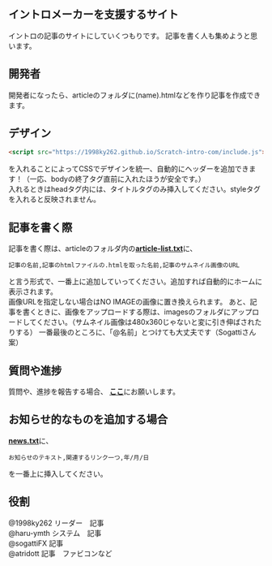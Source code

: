 ## イントロメーカーを支援するサイト
イントロの記事のサイトにしていくつもりです。
記事を書く人も集めようと思います。
## 開発者
開発者になったら、articleのフォルダに(name).htmlなどを作り記事を作成できます。
## デザイン
~~~HTML
<script src="https://1998ky262.github.io/Scratch-intro-com/include.js"></script>
~~~
を入れることによってCSSでデザインを統一、自動的にヘッダーを追加できます！（一応、bodyの終了タグ直前に入れたほうが安全です。）  
入れるときはheadタグ内には、タイトルタグのみ挿入してください。styleタグを入れると反映されません。
## 記事を書く際
記事を書く際は、articleのフォルダ内の<strong><a href="https://github.com/1998ky262/Scratch-intro-com/blob/main/article/article-list.txt">article-list.txt</a></strong>に、
~~~
記事の名前,記事のhtmlファイルの.htmlを取った名前,記事のサムネイル画像のURL
~~~
と言う形式で、一番上に追加していってください。追加すれば自動的にホームに表示されます。  
画像URLを指定しない場合はNO IMAGEの画像に置き換えられます。
あと、記事を書くときに、画像をアップロードする際は、imagesのフォルダにアップロードしてください。（サムネイル画像は480x360じゃないと変に引き伸ばされたりする）
一番最後のところに、「@名前」とつけても大丈夫です（Sogattiさん案）
## 質問や進捗
質問や、進捗を報告する場合、
<strong><a href="https://github.com/1998ky262/Scratch.intro.com/issues/1">ここ</a></strong>にお願いします。
## お知らせ的なものを追加する場合
<strong><a href="https://github.com/1998ky262/Scratch-intro-com/blob/main/news.txt">news.txt</a></strong>に、
```
お知らせのテキスト,関連するリンク一つ,年/月/日
```
を一番上に挿入してください。
## 役割
@1998ky262 リーダー　記事<br>
@haru-ymth システム　記事<br>
@sogattiFX 記事<br>
@atridott 記事　ファビコンなど
